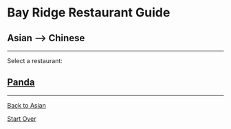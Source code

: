 # Bay Ridge Restaurant Guide
## Asian --> Chinese
---
Select a restaurant:
## [Panda](https://www.pandabrooklyn.com/)
---
[Back to Asian](../asian/asian.md)

[Start Over](../home.md)